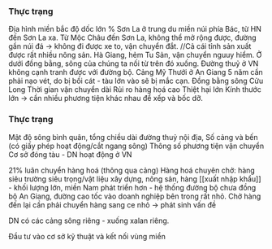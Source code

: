 ### Thực trạng
Địa hình miền bắc độ dốc lớn % Sơn La ở trung du miền núi phía Bác, từ HN đến Sơn La xa. Từ Mộc Châu đến Sơn La, không thể mở rộng được, đường gần núi đá -> không đi được xe to, vận chuyển đắt.
//Cả cái tỉnh sản xuất được rất nhiều nông sản. Hà Giang, hẻm Tu Sản, vận chuyển nguuy hiểm. Ở dưới đồng bằng, sông của chúng ta nối từ trên đó xuống.
Đường thuỷ ở VN không cạnh tranh được với đường bộ. Cảng Mỹ Thưới ở An Giang 5 năm cần phải nạo vét, do bị bồi cát - tàu lớn vào sẽ bị mắc cạn.
Đồng bằng sông Cửu Long
Thời gian vận chuyển dài
Rủi ro hàng hoá cao
Thiệt hại lớn
Kính thước lớn -> cần nhiều phương tiện khác nhau để xếp và bốc dỡ.

### Thực trạng
Mật độ sông bình quân, tổng chiều dài đường thuỷ nội địa,
Số cảng và bến (có giấy phép hoạt động/cắt ngang sông)
Thông số phương tiện vận chuyển 
Cơ sở đóng tàu - DN hoạt động ở VN

21% luân chuyển hàng hoá (thông qua cảng)
Hàng hoá chuyên chở: hàng siêu trường siêu trọng/vật liệu xây dựng, nông sản, hàng [[xuất nhập khẩu]] - khối lượng lớn, miền Nam phát triển hơn - hệ thống đường bộ chưa đồng bộ
An Giang, đường cao tốc vào doanh nghiệp bên trong rất nhỏ. Chở hàng đến lại cần phải chuyển hàng sang ce nhỏ -> phát sinh vấn đề

DN có các cảng sông riêng - xuống xalan riêng.

Đầu tư vào cơ sở kỹ thuật và kết nối vùng miền
